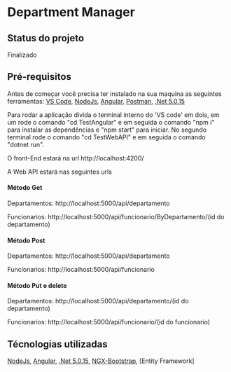 # Department Manager

## Status do projeto
Finalizado

## Pré-requisitos

Antes de começar você precisa ter instalado na sua maquina as seguintes ferramentas: 
[VS Code](https://code.visualstudio.com/), [NodeJs](https://nodejs.org/en/), [Angular](https://angular.io/), [Postman](https://www.postman.com/), [.Net 5.0.15](https://dotnet.microsoft.com/en-us/download/dotnet/5.0)

Para rodar a aplicação divida o terminal interno do 'VS code' em dois, em um rode o comando "cd TestAngular" e em seguida o comando "npm i" para instalar as dependências e "npm start" para iniciar. No segundo terminal rode o comando "cd TestWebAPI" e em seguida o comando "dotnet run".

O front-End estará na url http://localhost:4200/

A Web API estará nas seguintes urls

#### Método Get

Departamentos: http://localhost:5000/api/departamento

Funcionarios: http://localhost:5000/api/funcionario/ByDepartamento/(id do departamento)

#### Método Post

Departamentos: http://localhost:5000/api/departamento

Funcionarios: http://localhost:5000/api/funcionario

#### Método Put e delete

Departamentos: http://localhost:5000/api/departamento/(id do departamento)

Funcionarios: http://localhost:5000/api/funcionario/(id do funcionario)


## Técnologias utilizadas

[NodeJs](https://nodejs.org/en/), [Angular](https://angular.io/), [.Net 5.0.15](https://dotnet.microsoft.com/en-us/download/dotnet/5.0), [NGX-Bootstrap](https://valor-software.com/ngx-bootstrap/#/), [Entity Framework]

